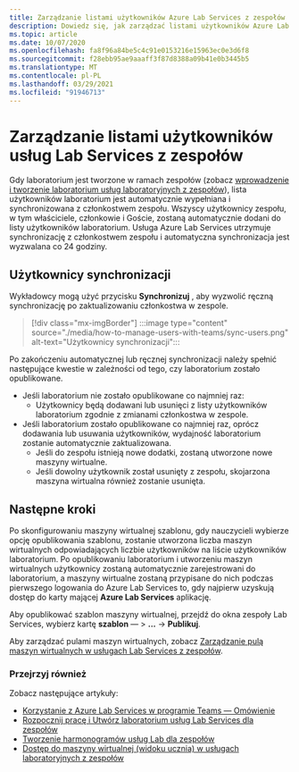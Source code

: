 ```yaml
---
title: Zarządzanie listami użytkowników Azure Lab Services z zespołów
description: Dowiedz się, jak zarządzać listami użytkowników Azure Lab Services z zespołów.
ms.topic: article
ms.date: 10/07/2020
ms.openlocfilehash: fa8f96a84be5c4c91e0153216e15963ec0e3d6f8
ms.sourcegitcommit: f28ebb95ae9aaaff3f87d8388a09b41e0b3445b5
ms.translationtype: MT
ms.contentlocale: pl-PL
ms.lasthandoff: 03/29/2021
ms.locfileid: "91946713"
---
```

# <a name="manage-lab-services-user-lists-from-teams"></a>Zarządzanie listami użytkowników usług Lab Services z zespołów

Gdy laboratorium jest tworzone w ramach zespołów (zobacz [wprowadzenie i tworzenie laboratorium usług laboratoryjnych z zespołów](how-to-get-started-create-lab-within-teams.md)), lista użytkowników laboratorium jest automatycznie wypełniana i synchronizowana z członkostwem zespołu. Wszyscy użytkownicy zespołu, w tym właściciele, członkowie i Goście, zostaną automatycznie dodani do listy użytkowników laboratorium. Usługa Azure Lab Services utrzymuje synchronizację z członkostwem zespołu i automatyczna synchronizacja jest wyzwalana co 24 godziny. 

## <a name="sync-users"></a>Użytkownicy synchronizacji

Wykładowcy mogą użyć przycisku **Synchronizuj** , aby wyzwolić ręczną synchronizację po zaktualizowaniu członkostwa w zespole. 

> [!div class="mx-imgBorder"]
> :::image type="content" source="./media/how-to-manage-users-with-teams/sync-users.png" alt-text="Użytkownicy synchronizacji":::

Po zakończeniu automatycznej lub ręcznej synchronizacji należy spełnić następujące kwestie w zależności od tego, czy laboratorium zostało opublikowane.

* Jeśli laboratorium nie zostało opublikowane co najmniej raz:
    * Użytkownicy będą dodawani lub usunięci z listy użytkowników laboratorium zgodnie z zmianami członkostwa w zespole. 
* Jeśli laboratorium zostało opublikowane co najmniej raz, oprócz dodawania lub usuwania użytkowników, wydajność laboratorium zostanie automatycznie zaktualizowana.
    * Jeśli do zespołu istnieją nowe dodatki, zostaną utworzone nowe maszyny wirtualne.
    * Jeśli dowolny użytkownik został usunięty z zespołu, skojarzona maszyna wirtualna również zostanie usunięta.

## <a name="next-steps"></a>Następne kroki

Po skonfigurowaniu maszyny wirtualnej szablonu, gdy nauczycieli wybierze opcję opublikowania szablonu, zostanie utworzona liczba maszyn wirtualnych odpowiadających liczbie użytkowników na liście użytkowników laboratorium. Po opublikowaniu laboratorium i utworzeniu maszyn wirtualnych użytkownicy zostaną automatycznie zarejestrowani do laboratorium, a maszyny wirtualne zostaną przypisane do nich podczas pierwszego logowania do Azure Lab Services to, gdy najpierw uzyskują dostęp do karty mającej **Azure Lab Services** aplikację. 

Aby opublikować szablon maszyny wirtualnej, przejdź do okna zespoły Lab Services, wybierz kartę **szablon** — > **...**  ->  **Publikuj**.

Aby zarządzać pulami maszyn wirtualnych, zobacz [Zarządzanie pulą maszyn wirtualnych w usługach Lab Services z zespołów](how-to-manage-vm-pool-within-teams.md).

### <a name="also-review"></a>Przejrzyj również

Zobacz następujące artykuły:

- [Korzystanie z Azure Lab Services w programie Teams — Omówienie](lab-services-within-teams-overview.md)
- [Rozpocznij pracę i Utwórz laboratorium usług Lab Services dla zespołów](how-to-get-started-create-lab-within-teams.md)
- [Tworzenie harmonogramów usług Lab dla zespołów](how-to-create-schedules-within-teams.md)
- [Dostęp do maszyny wirtualnej (widoku ucznia) w usługach laboratoryjnych z zespołów](how-to-access-vm-for-students-within-teams.md)

